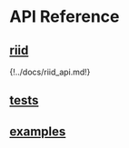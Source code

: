 # API Reference 

## [riid](riid_api.md)
{!../docs/riid_api.md!}

## [tests](tests_api.md)

## [examples](examples_api.md)